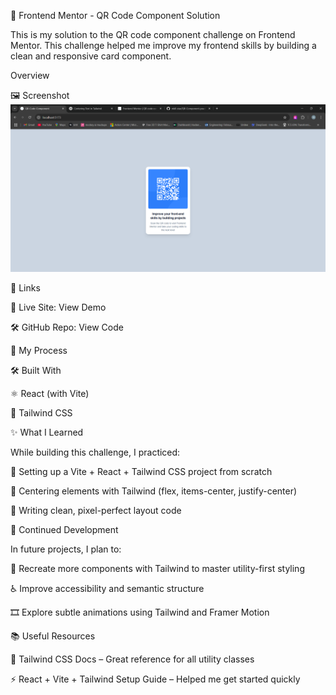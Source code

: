 📱 Frontend Mentor - QR Code Component Solution

This is my solution to the QR code component challenge on Frontend Mentor. This challenge helped me improve my frontend skills by building a clean and responsive card component.


Overview

🖼️ Screenshot
![screenshot](/ScreenShot/Screenshot%202025-06-27%20135507.png)

🔗 Links

🚀 Live Site: View Demo

🛠️ GitHub Repo: View Code

🧠 My Process

🛠️ Built With

⚛️ React (with Vite)

🎨 Tailwind CSS

✨ What I Learned

While building this challenge, I practiced:

🔧 Setting up a Vite + React + Tailwind CSS project from scratch

🎯 Centering elements with Tailwind (flex, items-center, justify-center)

🧼 Writing clean, pixel-perfect layout code

🔁 Continued Development

In future projects, I plan to:

🧱 Recreate more components with Tailwind to master utility-first styling

♿ Improve accessibility and semantic structure

🎞️ Explore subtle animations using Tailwind and Framer Motion

📚 Useful Resources

📘 Tailwind CSS Docs – Great reference for all utility classes

⚡ React + Vite + Tailwind Setup Guide – Helped me get started quickly



